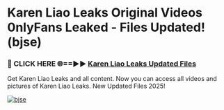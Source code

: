 # Karen Liao Leaks Original Videos 0nlyFans Leaked - Files Updated! (bjse)

<h3>🔴 CLICK HERE 🌐==►► <a href="https://tinyurl.com/x26r9saj" rel="nofollow">Karen Liao Leaks Updated Files</a></h3>

Get Karen Liao Leaks and all content. Now you can access all videos and pictures of Karen Liao Leaks. New Updated Files 2025!

[![bjse](https://i.imgur.com/LkgZPqh.gif)](https://tinyurl.com/x26r9saj)
